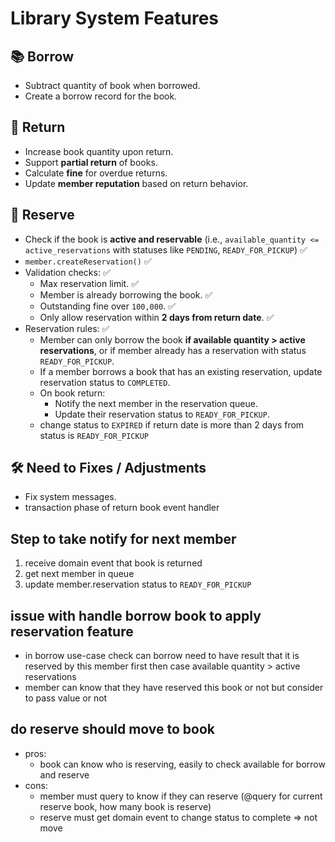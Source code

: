 # Library System Features

## 📚 Borrow
- Subtract quantity of book when borrowed.
- Create a borrow record for the book.

## 🔁 Return
- Increase book quantity upon return.
- Support **partial return** of books.
- Calculate **fine** for overdue returns.
- Update **member reputation** based on return behavior.

## 🔖 Reserve
- Check if the book is **active and reservable** (i.e., `available_quantity <= active_reservations` with statuses like `PENDING`, `READY_FOR_PICKUP`) ✅
- `member.createReservation()` ✅
- Validation checks: ✅
    - Max reservation limit. ✅
    - Member is already borrowing the book. ✅
    - Outstanding fine over `100,000`. ✅
    - Only allow reservation within **2 days from return date**. ✅
- Reservation rules: ✅
    - Member can only borrow the book **if available quantity > active reservations**, or if member already has a reservation with status `READY_FOR_PICKUP`.
    - If a member borrows a book that has an existing reservation, update reservation status to `COMPLETED`.
    - On book return:
        - Notify the next member in the reservation queue.
        - Update their reservation status to `READY_FOR_PICKUP`.
    - change status to `EXPIRED` if return date is more than 2 days from status is `READY_FOR_PICKUP`
## 🛠️ Need to Fixes / Adjustments
- Fix system messages.
- transaction phase of return book event handler
## Step to take notify for next member
1. receive domain event that book is returned
2. get next member in queue
3. update member.reservation status to `READY_FOR_PICKUP`
## issue with handle borrow book to apply reservation feature
- in borrow use-case check can borrow need to have result that it is reserved by this member first 
then case available quantity > active reservations 
- member can know that they have reserved this book or not but consider to pass value or not 
## do reserve should move to book
- pros:
    - book can know who is reserving, easily to check available for borrow and reserve
- cons:
    - member must query to know if they can reserve (@query for current reserve book, how many book is reserve)
    - reserve must get domain event to change status to complete
=> not move

